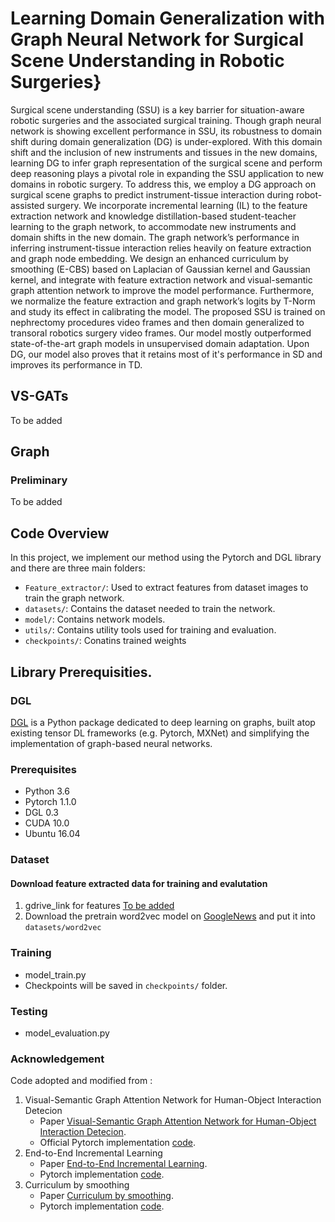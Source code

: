 # Learning Domain Generalization with Graph Neural Network for Surgical Scene Understanding in Robotic Surgeries}

<!---------------------------------------------------------------------------------------------------------------->
Surgical scene understanding (SSU) is a key barrier for situation-aware robotic surgeries and the associated surgical training. Though graph neural network is showing excellent performance in SSU, its robustness to domain shift during domain generalization (DG) is under-explored. With this domain shift and the inclusion of new instruments and tissues in the new domains, learning DG to infer graph representation of the surgical scene and perform deep reasoning plays a pivotal role in expanding the SSU application to new domains in robotic surgery. To address this, we employ a DG approach on surgical scene graphs to predict instrument-tissue interaction during robot-assisted surgery. We incorporate incremental learning (IL) to the feature extraction network and knowledge distillation-based student-teacher learning to the graph network, to accommodate new instruments and domain shifts in the new domain. The graph network’s performance in inferring instrument-tissue interaction relies heavily on feature extraction and graph node embedding. We design an enhanced curriculum by smoothing (E-CBS) based on Laplacian of Gaussian kernel and Gaussian kernel, and integrate with feature extraction network and visual-semantic graph attention network to improve the model performance. Furthermore, we normalize the feature extraction and graph network’s logits by T-Norm and study its effect in calibrating the model. The proposed SSU is trained on nephrectomy procedures video frames and then domain generalized to transoral robotics surgery video frames. Our model mostly outperformed state-of-the-art graph models in unsupervised domain adaptation. Upon DG, our model also proves that it retains most of it's performance in SD and improves its performance in TD.

<!---------------------------------------------------------------------------------------------------------------->
## VS-GATs
To be added
<!---------------------------------------------------------------------------------------------------------------->
## Graph
### Preliminary
To be added

<!---------------------------------------------------------------------------------------------------------------->
## Code Overview
In this project, we implement our method using the Pytorch and DGL library and there are three main folders: 

- `Feature_extractor/`: Used to extract features from dataset images to train the graph network.
- `datasets/`: Contains the dataset needed to train the network.
- `model/`: Contains network models.
- `utils/`: Contains utility tools used for training and evaluation.
- `checkpoints/`: Conatins trained weights

<!---------------------------------------------------------------------------------------------------------------->
## Library Prerequisities.

### DGL
<a href='https://docs.dgl.ai/en/latest/install/index.html'>DGL</a> is a Python package dedicated to deep learning on graphs, built atop existing tensor DL frameworks (e.g. Pytorch, MXNet) and simplifying the implementation of graph-based neural networks.

### Prerequisites
- Python 3.6
- Pytorch 1.1.0
- DGL 0.3
- CUDA 10.0
- Ubuntu 16.04


### Dataset
#### Download feature extracted data for training and evalutation
1. gdrive_link for features [To be added]()
2. Download the pretrain word2vec model on [GoogleNews](https://code.google.com/archive/p/word2vec/) and put it into `datasets/word2vec` 

### Training
- model_train.py
- Checkpoints will be saved in `checkpoints/` folder.

### Testing
- model_evaluation.py


### Acknowledgement
Code adopted and modified from :
1. Visual-Semantic Graph Attention Network for Human-Object Interaction Detecion
    - Paper [Visual-Semantic Graph Attention Network for Human-Object Interaction Detecion](https://arxiv.org/abs/2001.02302).
    - Official Pytorch implementation [code](https://github.com/birlrobotics/vs-gats).
2. End-to-End Incremental Learning
    - Paper [End-to-End Incremental Learning](ttps://arxiv.org/pdf/1807.09536.pdf).
    - Pytorch implementation [code](https://github.com/fmcp/EndToEndIncrementalLearning).
3. Curriculum by smoothing
    - Paper [Curriculum by smoothing](https://arxiv.org/pdf/2003.01367.pdf).
    - Pytorch implementation [code](https://github.com/pairlab/CBS).
